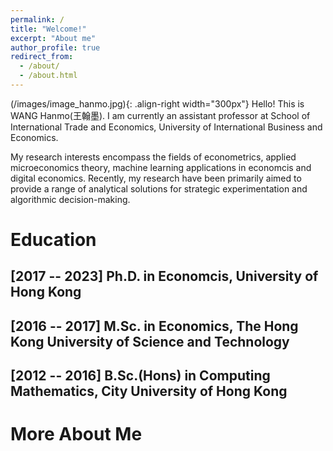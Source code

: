 ```yaml
---
permalink: /
title: "Welcome!"
excerpt: "About me"
author_profile: true
redirect_from: 
  - /about/
  - /about.html
---
```

(/images/image_hanmo.jpg){: .align-right width="300px"}
Hello! This is WANG Hanmo(王翰墨). I am currently an assistant professor at School of International Trade and Economics, University of International Business and Economics. 

My research interests encompass the fields of econometrics, applied microeconomics theory, machine learning applications in economcis and digital economics. Recently, my research have been primarily aimed to provide a range of analytical solutions for strategic experimentation and algorithmic decision-making.

# Education
## [2017 -- 2023] Ph.D. in Economcis, University of Hong Kong
## [2016 -- 2017] M.Sc. in Economics, The Hong Kong University of Science and Technology
## [2012 -- 2016] B.Sc.(Hons) in Computing Mathematics, City University of Hong Kong



# More About Me


